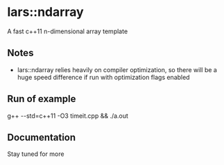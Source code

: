 # lars::ndarray
A fast c++11 n-dimensional array template

## Notes
- lars::ndarray relies heavily on compiler optimization, so there will be a huge speed difference if run with optimization flags enabled

## Run of example
  g++ --std=c++11 -O3 timeit.cpp && ./a.out

## Documentation
Stay tuned for more
